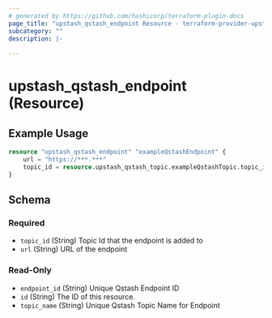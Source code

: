 ```yaml
---
# generated by https://github.com/hashicorp/terraform-plugin-docs
page_title: "upstash_qstash_endpoint Resource - terraform-provider-upstash"
subcategory: ""
description: |-
  
---
```


# upstash_qstash_endpoint (Resource)



## Example Usage

```terraform
resource "upstash_qstash_endpoint" "exampleQstashEndpoint" {
    url = "https://***.***"
    topic_id = resource.upstash_qstash_topic.exampleQstashTopic.topic_id
}
```

<!-- schema generated by tfplugindocs -->
## Schema

### Required

- `topic_id` (String) Topic Id that the endpoint is added to
- `url` (String) URL of the endpoint

### Read-Only

- `endpoint_id` (String) Unique Qstash Endpoint ID
- `id` (String) The ID of this resource.
- `topic_name` (String) Unique Qstash Topic Name for Endpoint
